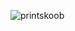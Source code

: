 ![printskoob](https://user-images.githubusercontent.com/100868145/234003649-55fb328e-b852-4a3e-9682-5607a501bd66.PNG)
